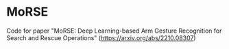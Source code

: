 # MoRSE
Code for paper "MoRSE: Deep Learning-based Arm Gesture Recognition for Search and Rescue Operations" (https://arxiv.org/abs/2210.08307)
